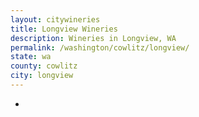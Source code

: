 ```yaml
---
layout: citywineries
title: Longview Wineries
description: Wineries in Longview, WA
permalink: /washington/cowlitz/longview/
state: wa
county: cowlitz
city: longview
---
```

-
